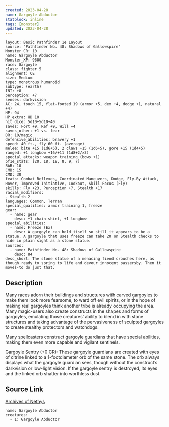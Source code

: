 ```yaml
---
created: 2023-04-28
name: Gargoyle Abductor
statblock: inline
tags: [monster]
updated: 2023-04-28
---
```

```statblock
layout: Basic Pathfinder 1e Layout
source: "Pathfinder No. 48: Shadows of Gallowspire"
Monster_CR: 10
name: Gargoyle Abductor
Monster_XP: 9600
race: Gargoyle
class: fighter 5
alignment: CE
size: Medium
type: monstrous humanoid
subtype: (earth)
INI: +8
perception: +7
senses: darkvision
AC: 24, touch 15, flat-footed 19 (armor +5, dex +4, dodge +1, natural +4)
HP: 94
HP_extra: HD 10
hit_dice: 5d10+5d10+40
saves: Fort +9, Ref +9, Will +4
saves_other: +1 vs. fear
DR: 10/magic
defensive_abilities: bravery +1
speed: 40 ft., fly 60 ft. (average)
melee: bite +15 (1d6+5), 2 claws +15 (1d6+5), gore +15 (1d4+5)
ranged: +1 longbow +16/+11 (1d8+2/×3)
special_attacks: weapon training (bows +1)
pf1e_stats: [20, 18, 18, 8, 9, 7]
BAB: 10
CMB: 15
CMD: 30
feats: Combat Reflexes, Coordinated Maneuvers, Dodge, Fly-By Attack, Hover, Improved Initiative, Lookout, Skill Focus (Fly)
skills: Fly +23, Perception +7, Stealth +17
racial_modifiers:
- Stealth 2
languages: Common, Terran
special_qualities: armor training 1, freeze
gear:
  - name: gear
    desc: +1 chain shirt, +1 longbow
special_abilities:
  - name: Freeze (Ex)
    desc: A gargoyle can hold itself so still it appears to be a statue. A gargoyle that uses freeze can take 20 on Stealth checks to hide in plain sight as a stone statue.
sources:
  - name: Pathfinder No. 48: Shadows of Gallowspire
    desc: 84
desc_short: The stone statue of a menacing fiend crouches here, as though ready to spring to life and devour innocent passersby. Then it moves-to do just that.
```
## Description
Many races adorn their buildings and structures with carved gargoyles to make them look more fearsome, to ward off evil spirits, or in the hope of making real gargoyles think another tribe is already occupying the area. Many magic-users also create constructs in the shapes and forms of gargoyles, emulating those creatures’ ability to blend in with stone structures and taking advantage of the pervasiveness of sculpted gargoyles to create stealthy protectors and watchdogs.

Many spellcasters construct gargoyle guardians that have special abilities, making them even more capable and vigilant sentinels.

Gargoyle Sentry (+0 CR): These gargoyle guardians are created with eyes of citrine linked to a 1-footdiameter orb of the same stone. The orb always displays what the gargoyle guardian sees, though without the construct’s darkvision or low-light vision. If the gargoyle sentry is destroyed, its eyes and the linked orb shatter into worthless dust.
## Source Link
[Archives of Nethys](https://aonprd.com/MonsterDisplay.aspx?ItemName=Gargoyle%20Abductor)
```encounter-table
name: Gargoyle Abductor
creatures:
  - 1: Gargoyle Abductor
```
